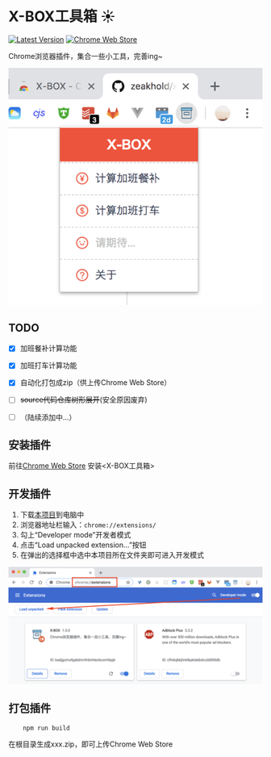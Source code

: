 # X-BOX工具箱 :sunny: 
[![Latest Version](https://img.shields.io/badge/Latest_Version-1.0.3-blue.svg)](https://codeload.github.com/zeakhold/chrome-extension/zip/master) [![Chrome Web Store](https://img.shields.io/badge/Install-_Chrome_Web_Store-brightgreen.svg)](https://chrome.google.com/webstore/detail/x-box/ghjnofmahfaomccknicfliidomnmimdd) 
 
Chrome浏览器插件，集合一些小工具，完善ing~

![](./screenshot/Screenshot_1.png)


## TODO

- [x] 加班餐补计算功能
- [x] 加班打车计算功能
- [x] 自动化打包成zip（供上传Chrome Web Store）
- [ ] ~~source代码仓库树形展开~~(安全原因废弃)
- [ ] （陆续添加中...）


## 安装插件
前往[Chrome Web Store](https://chrome.google.com/webstore/detail/x-box/ghjnofmahfaomccknicfliidomnmimdd) 安装<X-BOX工具箱>

    

## 开发插件
1. 下载[本项目](https://github.com/zeakhold/x-box/repository/master/archive.zip)到电脑中
2. 浏览器地址栏输入：`chrome://extensions/`
3. 勾上“Developer mode”开发者模式
4. 点击“Load unpacked extension...”按钮
5. 在弹出的选择框中选中本项目所在文件夹即可进入开发模式

![](./screenshot/Screenshot_2.png)


## 打包插件
```
    npm run build
```
在根目录生成xxx.zip，即可上传Chrome Web Store
